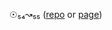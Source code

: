 ☉₅₄↝₅₅ ([repo](../../../../../../../braydeme-n12-2j4.6a54/tree/main/☉⅕₅₅↝⅖₅₅) or [page](../../../../../braydeme-n12-2j4.6a54))
